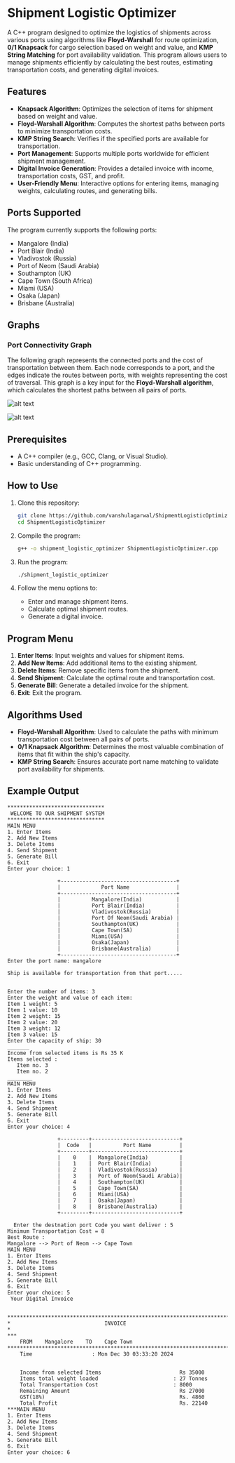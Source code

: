 # Shipment Logistic Optimizer

A C++ program designed to optimize the logistics of shipments across various ports using algorithms like **Floyd-Warshall** for route optimization, **0/1 Knapsack** for cargo selection based on weight and value, and **KMP String Matching** for port availability validation. This program allows users to manage shipments efficiently by calculating the best routes, estimating transportation costs, and generating digital invoices.

## Features

- **Knapsack Algorithm**: Optimizes the selection of items for shipment based on weight and value.
- **Floyd-Warshall Algorithm**: Computes the shortest paths between ports to minimize transportation costs.
- **KMP String Search**: Verifies if the specified ports are available for transportation.
- **Port Management**: Supports multiple ports worldwide for efficient shipment management.
- **Digital Invoice Generation**: Provides a detailed invoice with income, transportation costs, GST, and profit.
- **User-Friendly Menu**: Interactive options for entering items, managing weights, calculating routes, and generating bills.

## Ports Supported
The program currently supports the following ports:

- Mangalore (India)
- Port Blair (India)
- Vladivostok (Russia)
- Port of Neom (Saudi Arabia)
- Southampton (UK)
- Cape Town (South Africa)
- Miami (USA)
- Osaka (Japan)
- Brisbane (Australia)

## Graphs

### Port Connectivity Graph

The following graph represents the connected ports and the cost of transportation between them. Each node corresponds to a port, and the edges indicate the routes between ports, with weights representing the cost of traversal. This graph is a key input for the **Floyd-Warshall algorithm**, which calculates the shortest paths between all pairs of ports.

![alt text](graph1.png)

![alt text](graph2.png)

## Prerequisites

- A C++ compiler (e.g., GCC, Clang, or Visual Studio).
- Basic understanding of C++ programming.

## How to Use

1. Clone this repository:
   ```bash
   git clone https://github.com/vanshulagarwal/ShipmentLogisticOptimizer.git
   cd ShipmentLogisticOptimizer
   ```

2. Compile the program:
   ```bash
   g++ -o shipment_logistic_optimizer ShipmentLogisticOptimizer.cpp
   ```

3. Run the program:
   ```bash
   ./shipment_logistic_optimizer
   ```

4. Follow the menu options to:
   - Enter and manage shipment items.
   - Calculate optimal shipment routes.
   - Generate a digital invoice.

## Program Menu

1. **Enter Items**: Input weights and values for shipment items.
2. **Add New Items**: Add additional items to the existing shipment.
3. **Delete Items**: Remove specific items from the shipment.
4. **Send Shipment**: Calculate the optimal route and transportation cost.
5. **Generate Bill**: Generate a detailed invoice for the shipment.
6. **Exit**: Exit the program.

## Algorithms Used

- **Floyd-Warshall Algorithm**: Used to calculate the paths with minimum transportation cost between all pairs of ports.
- **0/1 Knapsack Algorithm**: Determines the most valuable combination of items that fit within the ship's capacity.
- **KMP String Search**: Ensures accurate port name matching to validate port availability for shipments.

## Example Output

```
*******************************
 WELCOME TO OUR SHIPMENT SYSTEM
*******************************
MAIN MENU
1. Enter Items
2. Add New Items
3. Delete Items
4. Send Shipment
5. Generate Bill
6. Exit
Enter your choice: 1

                +-------------------------------------+
                |             Port Name               |
                +-------------------------------------+
                |          Mangalore(India)           |
                |          Port Blair(India)          |
                |          Vladivostok(Russia)        |
                |          Port Of Neom(Saudi Arabia) |
                |          Southampton(UK)            |
                |          Cape Town(SA)              |
                |          Miami(USA)                 |
                |          Osaka(Japan)               |
                |          Brisbane(Australia)        |
                +-------------------------------------+
Enter the port name: mangalore

Ship is available for transportation from that port.....


Enter the number of items: 3
Enter the weight and value of each item:
Item 1 weight: 5
Item 1 value: 10
Item 2 weight: 15
Item 2 value: 20
Item 3 weight: 12
Item 3 value: 15
Enter the capacity of ship: 30
_______
Income from selected items is Rs 35 K
Items selected :
   Item no. 3
   Item no. 2
________
MAIN MENU
1. Enter Items
2. Add New Items
3. Delete Items
4. Send Shipment
5. Generate Bill
6. Exit
Enter your choice: 4

                +---------+----------------------------+
                |  Code   |          Port Name         |
                +---------+----------------------------+
                |    0    |  Mangalore(India)          |
                |    1    |  Port Blair(India)         |
                |    2    |  Vladivostok(Russia)       |
                |    3    |  Port of Neom(Saudi Arabia)|
                |    4    |  Southampton(UK)           |
                |    5    |  Cape Town(SA)             |
                |    6    |  Miami(USA)                |
                |    7    |  Osaka(Japan)              |
                |    8    |  Brisbane(Australia)       |
                +---------+----------------------------+

  Enter the destnation port Code you want deliver : 5
Minimum Transportation Cost = 8
Best Route : 
Mangalore --> Port of Neom --> Cape Town
MAIN MENU
1. Enter Items
2. Add New Items
3. Delete Items
4. Send Shipment
5. Generate Bill
6. Exit
Enter your choice: 5
 Your Digital Invoice


***********************************************************************
*                              INVOICE                                *
***
    FROM    Mangalore    TO    Cape Town
***********************************************************************
    Time                   : Mon Dec 30 03:33:20 2024


    Income from selected Items                         Rs 35000
    Items total weight loaded                        : 27 Tonnes
    Total Transportation Cost                        : 8000
    Remaining Amount                                   Rs 27000
    GST(18%)                                           Rs. 4860
    Total Profit                                       Rs. 22140
***MAIN MENU
1. Enter Items
2. Add New Items
3. Delete Items
4. Send Shipment
5. Generate Bill
6. Exit
Enter your choice: 6
```


